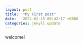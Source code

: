 ```yaml
---
layout: post
title:  "My First post"
date:   2021-02-15 00:42:17 +0800
categories: jekyll update
---
```

welcome! 